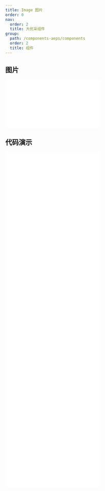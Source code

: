 ```yaml
---
title: Image 图片
order: 0
nav:
  order: 2
  title: 大优采组件
group:
  path: /components-aeps/components
  order: 2
  title: 组件
---
```


## 图片

<div>
<embed src="@docs-common/image/index.md"></embed>
</div>
        
## 代码演示

<Row gutter=8>

  <Col span=12>
    
  <div class="code-box"><embed src="@abiz-rc-aeps/image/demo/basic-image-aeps.md"></embed></div>
          
  <div class="code-box"><embed src="@abiz-rc-aeps/image/demo/placeholder-image-aeps.md"></embed></div>
          
  <div class="code-box"><embed src="@abiz-rc-aeps/image/demo/previewSrc-image-aeps.md"></embed></div>
          
  </Col>
          
  <Col span=12>
    
  <div class="code-box"><embed src="@abiz-rc-aeps/image/demo/fallback-image-aeps.md"></embed></div>
          
  <div class="code-box"><embed src="@abiz-rc-aeps/image/demo/previewGroup-image-aeps.md"></embed></div>
          
  <div class="code-box"><embed src="@abiz-rc-aeps/image/demo/preview-mask-image-aeps.md"></embed></div>
          
  </Col>
          
</Row>
        
<div><embed src="@docs-common/image/index-api.md"></embed><div>
